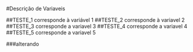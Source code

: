 #Descrição de Variaveis


##TESTE_1 corresponde à variável 1
##TESTE_2 corresponde à  variavel 2
##TESTE_3 corresponde a variavel 3
##TESTE_4 corresponde a variavel 4
##TESTE_5 corresponde a variavel 5

###alterando
